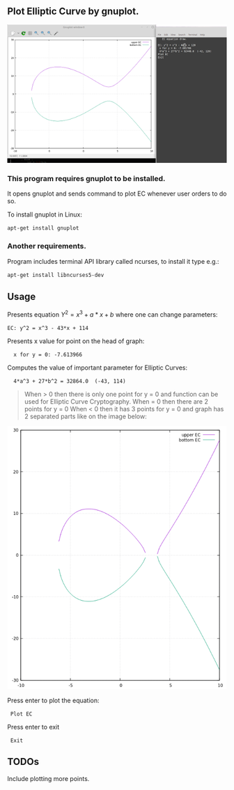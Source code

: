 ## Plot Elliptic Curve by gnuplot.

![EC plot](/images/ec_screen.png "Screen of plotting elliptic curves")

### This program requires gnuplot to be installed.
It opens gnuplot and sends command to plot EC whenever user orders to do so.

To install gnuplot in Linux:
```bash
apt-get install gnuplot
```

### Another requirements.
Program includes terminal API library called ncurses, to install it type e.g.:
```bash
apt-get install libncurses5-dev
```

## Usage
Presents equation $Y^2 = x^3 + a*x + b$ where one can change parameters:
```
EC: y^2 = x^3 - 43*x + 114
```
Presents x value for point on the head of graph:
```
  x for y = 0: -7.613966
```
Computes the value of important parameter for Elliptic Curves:
```
  4*a^3 + 27*b^2 = 32864.0  (-43, 114)
```
> When > 0 then there is only one point for y = 0 and function can be used for Elliptic Curve Cryptography.
> When = 0 then there are 2 points for y = 0
> When < 0 then it has 3 points for y = 0 and graph has 2 separated parts like on the image below:

![EC graph (two parts)](/images/ec_graph2.png "EC graph (two parts)")


Press enter to plot the equation:
```
 Plot EC
```
Press  enter  to exit
```
 Exit
```

## TODOs
Include plotting more points.

